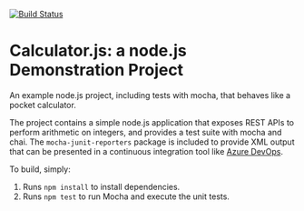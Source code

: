 [![Build Status](https://dev.azure.com/hwaleed0035/Integrating%20External%20Source%20Control%20with%20Azure%20Pipelines/_apis/build/status%2Fwaleedgul92.calculator?branchName=master)](https://dev.azure.com/hwaleed0035/Integrating%20External%20Source%20Control%20with%20Azure%20Pipelines/_build/latest?definitionId=1&branchName=master)

Calculator.js: a node.js Demonstration Project
==============================================
An example node.js project, including tests with mocha, that behaves like
a pocket calculator.

The project contains a simple node.js application that exposes REST APIs
to perform arithmetic on integers, and provides a test suite with mocha
and chai.  The `mocha-junit-reporters` package is included to provide XML
output that can be presented in a continuous integration tool like
[Azure DevOps](https://azure.com/devops).

To build, simply:

1. Runs `npm install` to install dependencies.
2. Runs `npm test` to run Mocha and execute the unit tests.

